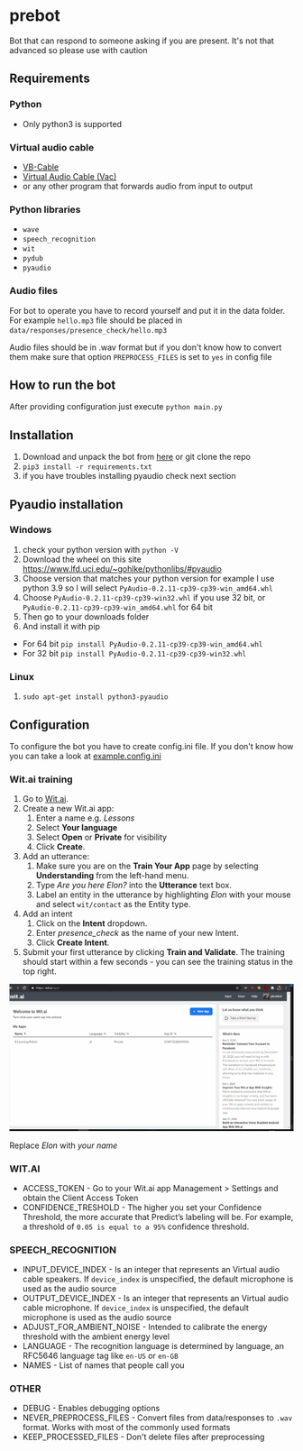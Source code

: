 # prebot

Bot that can respond to someone asking if you are present. It's not that advanced so please use with caution

## Requirements

### Python

* Only python3 is supported

### Virtual audio cable

* [VB-Cable](https://vb-audio.com/Cable/)
* [Virtual Audio Cable (Vac)](https://vac.muzychenko.net/en/)
* or any other program that forwards audio from input to output

### Python libraries

* `wave`
* `speech_recognition`
* `wit`
* `pydub`
* `pyaudio`

### Audio files

For bot to operate you have to record yourself and put it in the data folder. For example `hello.mp3` file should be placed in `data/responses/presence_check/hello.mp3`

Audio files should be in .wav format but if you don't know how to convert them make sure that option `PREPROCESS_FILES` is set to `yes` in config file

## How to run the bot

After providing configuration just execute `python main.py`

## Installation

1. Download and unpack the bot from [here](https://github.com/xNetcat/teams-bot/archive/main.zip) or git clone the repo
2. `pip3 install -r requirements.txt`
3. if you have troubles installing pyaudio check next section

## Pyaudio installation

### Windows

1. check your python version with `python -V`
2. Download the wheel on this site <https://www.lfd.uci.edu/~gohlke/pythonlibs/#pyaudio>
3. Choose version that matches your python version for example I use python 3.9 so I will select `PyAudio‑0.2.11‑cp39‑cp39‑win_amd64.whl`
4. Choose `PyAudio‑0.2.11‑cp39‑cp39‑win32.whl` if you use 32 bit, or `PyAudio‑0.2.11‑cp39‑cp39‑win_amd64.whl` for 64 bit
5. Then go to your downloads folder
6. And install it with pip

* For 64 bit `pip install PyAudio‑0.2.11‑cp39‑cp39‑win_amd64.whl`
* For 32 bit `pip install PyAudio‑0.2.11‑cp39‑cp39‑win32.whl`

### Linux

1. `sudo apt-get install python3-pyaudio`

## Configuration

To configure the bot you have to create config.ini file. If you don't know how you can take a look at [example.config.ini](https://github.com/xNetcat/prebot/blob/main/example.config.ini)

### Wit.ai training

1. Go to [Wit.ai](https://wit.ai/).
2. Create a new Wit.ai app:
    1. Enter a name e.g. _Lessons_
    2. Select **Your language**
    3. Select **Open** or **Private** for visibility
    4. Click **Create**.
3. Add an utterance:
    1. Make sure you are on the **Train Your App** page by selecting **Understanding** from the left-hand menu.
    2. Type _Are you here Elon?_ into the **Utterance** text box.
    3. Label an entity in the utterance by highlighting _Elon_ with your mouse and select `wit/contact` as the Entity type.
4. Add an intent
    1. Click on the **Intent** dropdown.
    2. Enter _presence_check_ as the name of your new Intent.
    3. Click **Create Intent**.
5. Submit your first utterance by clicking **Train and Validate**. The training should start within a few seconds - you can see the training status in the top right.

![Training gif](https://github.com/xNetcat/prebot/blob/master/docs/wit_training.gif)

Replace _Elon_ with _your name_

### WIT.AI

* ACCESS_TOKEN - Go to your Wit.ai app Management > Settings and obtain the Client Access Token
* CONFIDENCE_TRESHOLD - The higher you set your Confidence Threshold, the more accurate that Predict’s labeling will be. For example, a threshold of `0.05 is equal to a 95%` confidence threshold.

### SPEECH_RECOGNITION

* INPUT_DEVICE_INDEX - Is an integer that represents an Virtual audio cable speakers. If `device_index` is unspecified, the default microphone is used as the audio source
* OUTPUT_DEVICE_INDEX - Is an integer that represents an Virtual audio cable microphone. If `device_index` is unspecified, the default microphone is used as the audio source
* ADJUST_FOR_AMBIENT_NOISE - Intended to calibrate the energy threshold with the ambient energy level
* LANGUAGE - The recognition language is determined by language, an RFC5646 language tag like `en-US` or `en-GB`
* NAMES - List of names that people call you

### OTHER

* DEBUG - Enables debugging options
* NEVER_PREPROCESS_FILES - Convert files from data/responses to `.wav` format. Works with most of the commonly used formats
* KEEP_PROCESSED_FILES - Don't delete files after preprocessing
